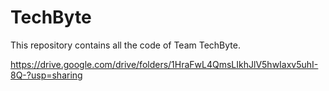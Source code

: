 # TechByte
This repository contains all the code of Team TechByte.

https://drive.google.com/drive/folders/1HraFwL4QmsLIkhJlV5hwIaxv5uhI-8Q-?usp=sharing
